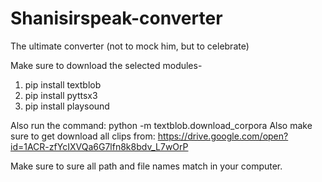# Shanisirspeak-converter
The ultimate converter (not to mock him, but to celebrate)

Make sure to download the selected modules-
  
1. pip install textblob
2. pip install pyttsx3
3. pip install playsound

Also run the command: python -m textblob.download_corpora
Also make sure to get download all clips from: https://drive.google.com/open?id=1ACR-zfYcIXVQa6G7lfn8k8bdv_L7wOrP

Make sure to sure all path and file names match in your computer.


